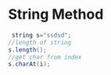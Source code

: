 # String Method
```Java
 string s="ssdsd";
//length of string
s.length();
//get char from index
s.charAt(i);
 ```
